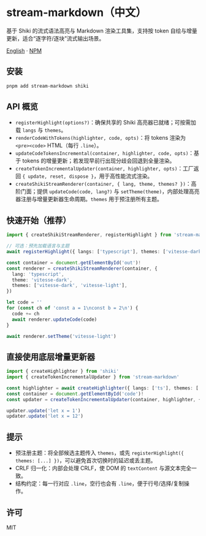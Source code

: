# stream-markdown（中文）

基于 Shiki 的流式语法高亮与 Markdown 渲染工具集，支持按 token 自绘与增量更新，适合“逐字符/逐块”流式输出场景。

[English](./README.md) · [NPM](https://www.npmjs.com/package/stream-markdown)

## 安装

```sh
pnpm add stream-markdown shiki
```

## API 概览

- `registerHighlight(options?)`：确保共享的 Shiki 高亮器已就绪；可按需加载 `langs` 与 `themes`。
- `renderCodeWithTokens(highlighter, code, opts)`：将 tokens 渲染为 `<pre><code>` HTML（每行 `.line`）。
- `updateCodeTokensIncremental(container, highlighter, code, opts)`：基于 tokens 的增量更新；若发现早前行出现分歧会回退到全量渲染。
- `createTokenIncrementalUpdater(container, highlighter, opts)`：工厂返回 `{ update, reset, dispose }`，用于高性能流式渲染。
- `createShikiStreamRenderer(container, { lang, theme, themes? })`：高阶门面；提供 `updateCode(code, lang?)` 与 `setTheme(theme)`，内部处理高亮器注册与增量更新器生命周期。`themes` 用于预注册所有主题。

## 快速开始（推荐）

```ts
import { createShikiStreamRenderer, registerHighlight } from 'stream-markdown'

// 可选：预先加载语言与主题
await registerHighlight({ langs: ['typescript'], themes: ['vitesse-dark', 'vitesse-light'] })

const container = document.getElementById('out')!
const renderer = createShikiStreamRenderer(container, {
  lang: 'typescript',
  theme: 'vitesse-dark',
  themes: ['vitesse-dark', 'vitesse-light'],
})

let code = ''
for (const ch of 'const a = 1\nconst b = 2\n') {
  code += ch
  await renderer.updateCode(code)
}

await renderer.setTheme('vitesse-light')
```

## 直接使用底层增量更新器

```ts
import { createHighlighter } from 'shiki'
import { createTokenIncrementalUpdater } from 'stream-markdown'

const highlighter = await createHighlighter({ langs: ['ts'], themes: ['vitesse-dark'] })
const container = document.getElementById('code')!
const updater = createTokenIncrementalUpdater(container, highlighter, { lang: 'ts', theme: 'vitesse-dark' })

updater.update('let x = 1')
updater.update('let x = 12')
```

## 提示

- 预注册主题：将全部候选主题传入 `themes`，或先 `registerHighlight({ themes: [...] })`，可以避免首次切换时的延迟或丢主题。
- CRLF 归一化：内部会处理 CRLF，使 DOM 的 `textContent` 与源文本完全一致。
- 结构约定：每一行对应 `.line`，空行也会有 `.line`，便于行号/选择/复制操作。

## 许可

MIT
